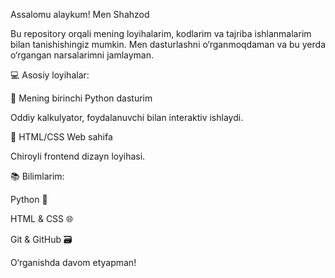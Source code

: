 Assalomu alaykum! Men Shahzod

Bu repository orqali mening loyihalarim, kodlarim va tajriba ishlanmalarim bilan tanishishingiz mumkin. Men dasturlashni o‘rganmoqdaman va bu yerda o‘rgangan narsalarimni jamlayman.

💻 Asosiy loyihalar:

🔹 Mening birinchi Python dasturim

Oddiy kalkulyator, foydalanuvchi bilan interaktiv ishlaydi.

🔹 HTML/CSS Web sahifa

Chiroyli frontend dizayn loyihasi.

📚 Bilimlarim:

Python 🐍

HTML & CSS 🌐

Git & GitHub 🗃️

O‘rganishda davom etyapman!

